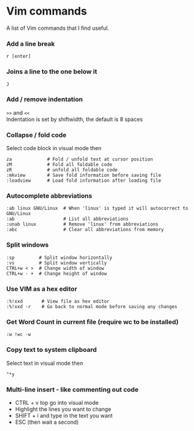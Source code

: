 # Vim commands
A list of Vim commands that I find useful.

### Add a line break
```r [enter]```


### Joins a line to the one below it
```J```

### Add / remove indentation
```>>``` and ```<<```\
Indentation is set by shiftwidth, the default is 8 spaces


### Collapse / fold code
Select code block in visual mode then
```zf             # Fold the selected code
za             # Fold / unfold text at cursor position
zM             # Fold all foldable code
zR             # unfold all foldable code
:mkview        # Save fold information before saving file
:loadview      # Load fold information after loading file
```

### Autocomplete abbreviations
```
:ab linux GNU/Linux  # When 'linux' is typed it will autocorrect to GNU/Linux
:ab                  # List all abbreviations
:unab linux          # Remove 'linux' from abbreviations
:abc                 # Clear all abbreviations from memory
```

### Split windows
```
:sp         # Split window horizontally
:vs         # Split window vertically
CTRL+w < >  # Change width of window
CTRL+w - +  # Change height of window
```

### Use VIM as a hex editor
```
:%!xxd       # View file as hex editor
:%!xxd -r    # Go back to normal mode before saving any changes
```

### Get Word Count in current file (require wc to be installed)
```
:w !wc -w
```

### Copy text to system clipboard
Select text in visual mode then
```
"*y
```

### Multi-line insert - like commenting out code
- CTRL + v top go into visual mode
- Highlight the lines you want to change
- SHIFT + i and type in the text you want
- ESC (then wait a second)
